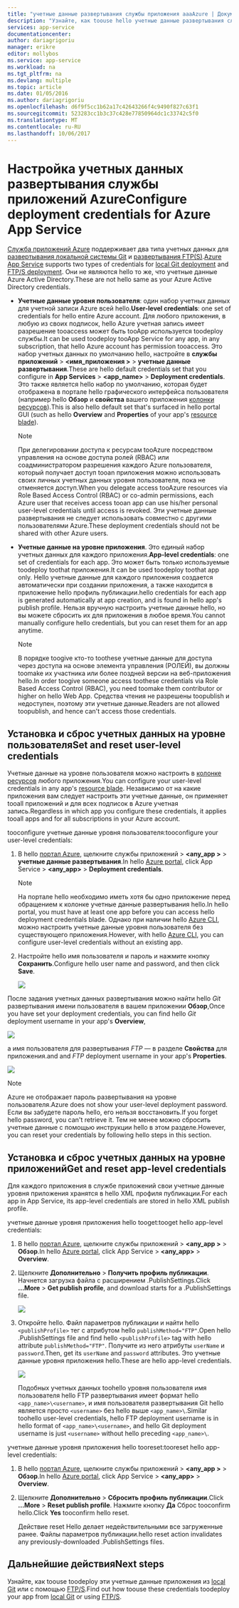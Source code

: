 ```yaml
---
title: "учетные данные развертывания службы приложения aaaAzure | Документы Microsoft"
description: "Узнайте, как toouse hello учетные данные развертывания службы приложений Azure."
services: app-service
documentationcenter: 
author: dariagrigoriu
manager: erikre
editor: mollybos
ms.service: app-service
ms.workload: na
ms.tgt_pltfrm: na
ms.devlang: multiple
ms.topic: article
ms.date: 01/05/2016
ms.author: dariagrigoriu
ms.openlocfilehash: d6f9f5cc1b62a17c42643266f4c9490f827c63f1
ms.sourcegitcommit: 523283cc1b3c37c428e77850964dc1c33742c5f0
ms.translationtype: MT
ms.contentlocale: ru-RU
ms.lasthandoff: 10/06/2017
---
```

# <a name="configure-deployment-credentials-for-azure-app-service"></a><span data-ttu-id="31df7-103">Настройка учетных данных развертывания службы приложений Azure</span><span class="sxs-lookup"><span data-stu-id="31df7-103">Configure deployment credentials for Azure App Service</span></span>
<span data-ttu-id="31df7-104">[Служба приложений Azure](http://go.microsoft.com/fwlink/?LinkId=529714) поддерживает два типа учетных данных для [развертывания локальной системы Git](app-service-deploy-local-git.md) и [развертывания FTP(S)](app-service-deploy-ftp.md).</span><span class="sxs-lookup"><span data-stu-id="31df7-104">[Azure App Service](http://go.microsoft.com/fwlink/?LinkId=529714) supports two types of credentials for [local Git deployment](app-service-deploy-local-git.md) and [FTP/S deployment](app-service-deploy-ftp.md).</span></span> <span data-ttu-id="31df7-105">Они не являются hello то же, что учетные данные Azure Active Directory.</span><span class="sxs-lookup"><span data-stu-id="31df7-105">These are not hello same as your Azure Active Directory credentials.</span></span>

* <span data-ttu-id="31df7-106">**Учетные данные уровня пользователя**: один набор учетных данных для учетной записи Azure всей hello.</span><span class="sxs-lookup"><span data-stu-id="31df7-106">**User-level credentials**: one set of credentials for hello entire Azure account.</span></span> <span data-ttu-id="31df7-107">Для любого приложения, в любую из своих подписок, hello Azure учетная запись имеет разрешение tooaccess может быть tooApp используется toodeploy службы.</span><span class="sxs-lookup"><span data-stu-id="31df7-107">It can be used toodeploy tooApp Service for any app, in any subscription, that hello Azure account has permission tooaccess.</span></span> <span data-ttu-id="31df7-108">Это набор учетных данных по умолчанию hello, настройте в **службы приложений** > **&lt;имя_приложения >** > **учетные данные развертывания**.</span><span class="sxs-lookup"><span data-stu-id="31df7-108">These are hello default credentials set that you configure in **App Services** > **&lt;app_name>** > **Deployment credentials**.</span></span> <span data-ttu-id="31df7-109">Это также является hello набор по умолчанию, которая будет отображена в портале hello графического интерфейса пользователя (например hello **Обзор** и **свойства** вашего приложения [колонки ресурсов](../azure-resource-manager/resource-group-portal.md#manage-resources)).</span><span class="sxs-lookup"><span data-stu-id="31df7-109">This is also hello default set that's surfaced in hello portal GUI (such as hello **Overview** and **Properties** of your app's [resource blade](../azure-resource-manager/resource-group-portal.md#manage-resources)).</span></span>

    > [!NOTE]
    > <span data-ttu-id="31df7-110">При делегировании доступа к ресурсам tooAzure посредством управления на основе доступа ролей (RBAC) или соадминистратором разрешения каждого Azure пользователя, который получает доступ tooan приложения можно использовать своих личных учетных данных уровня пользователя, пока не отменяется доступ.</span><span class="sxs-lookup"><span data-stu-id="31df7-110">When you delegate access tooAzure resources via Role Based Access Control (RBAC) or co-admin permissions, each Azure user that receives access tooan app can use his/her personal user-level credentials until access is revoked.</span></span> <span data-ttu-id="31df7-111">Эти учетные данные развертывания не следует использовать совместно с другими пользователями Azure.</span><span class="sxs-lookup"><span data-stu-id="31df7-111">These deployment credentials should not be shared with other Azure users.</span></span>
    >
    >

* <span data-ttu-id="31df7-112">**Учетные данные на уровне приложения**. Это единый набор учетных данных для каждого приложения.</span><span class="sxs-lookup"><span data-stu-id="31df7-112">**App-level credentials**: one set of credentials for each app.</span></span> <span data-ttu-id="31df7-113">Это может быть только используемые toodeploy toothat приложения.</span><span class="sxs-lookup"><span data-stu-id="31df7-113">It can be used toodeploy toothat app only.</span></span> <span data-ttu-id="31df7-114">Hello учетные данные для каждого приложения создается автоматически при создании приложения, а также находится в приложение hello профиль публикации.</span><span class="sxs-lookup"><span data-stu-id="31df7-114">hello credentials for each app is generated automatically at app creation, and is found in hello app's publish profile.</span></span> <span data-ttu-id="31df7-115">Нельзя вручную настроить учетные данные hello, но вы можете сбросить их для приложения в любое время.</span><span class="sxs-lookup"><span data-stu-id="31df7-115">You cannot manually configure hello credentials, but you can reset them for an app anytime.</span></span>

    > [!NOTE]
    > <span data-ttu-id="31df7-116">В порядке toogive кто-то toothese учетные данные для доступа через доступа на основе элемента управления (РОЛЕЙ), вы должны toomake их участника или более поздней версии на веб-приложения hello.</span><span class="sxs-lookup"><span data-stu-id="31df7-116">In order toogive someone access toothese credentials via Role Based Access Control (RBAC), you need toomake them contributor or higher on hello Web App.</span></span> <span data-ttu-id="31df7-117">Средства чтения не разрешены toopublish и недоступен, поэтому эти учетные данные.</span><span class="sxs-lookup"><span data-stu-id="31df7-117">Readers are not allowed toopublish, and hence can't access those credentials.</span></span>
    >
    >

## <span data-ttu-id="31df7-118"><a name="userscope"></a>Установка и сброс учетных данных на уровне пользователя</span><span class="sxs-lookup"><span data-stu-id="31df7-118"><a name="userscope"></a>Set and reset user-level credentials</span></span>

<span data-ttu-id="31df7-119">Учетные данные на уровне пользователя можно настроить в [колонке ресурсов](../azure-resource-manager/resource-group-portal.md#manage-resources) любого приложения.</span><span class="sxs-lookup"><span data-stu-id="31df7-119">You can configure your user-level credentials in any app's [resource blade](../azure-resource-manager/resource-group-portal.md#manage-resources).</span></span> <span data-ttu-id="31df7-120">Независимо от на какие приложения вам следует настроить эти учетные данные, он применяет tooall приложений и для всех подписок в Azure учетная запись.</span><span class="sxs-lookup"><span data-stu-id="31df7-120">Regardless in which app you configure these credentials, it applies tooall apps and for all subscriptions in your Azure account.</span></span> 

<span data-ttu-id="31df7-121">tooconfigure учетные данные уровня пользователя:</span><span class="sxs-lookup"><span data-stu-id="31df7-121">tooconfigure your user-level credentials:</span></span>

1. <span data-ttu-id="31df7-122">В hello [портал Azure](https://portal.azure.com), щелкните службы приложений >  **&lt;any_app >** > **учетные данные развертывания**.</span><span class="sxs-lookup"><span data-stu-id="31df7-122">In hello [Azure portal](https://portal.azure.com), click App Service > **&lt;any_app>** > **Deployment credentials**.</span></span>

    > [!NOTE]
    > <span data-ttu-id="31df7-123">На портале hello необходимо иметь хотя бы одно приложение перед обращением к колонке учетные данные развертывания hello.</span><span class="sxs-lookup"><span data-stu-id="31df7-123">In hello portal, you must have at least one app before you can access hello deployment credentials blade.</span></span> <span data-ttu-id="31df7-124">Однако при наличии hello [Azure CLI](app-service-web-app-azure-resource-manager-xplat-cli.md), можно настроить учетные данные уровня пользователя без существующего приложения.</span><span class="sxs-lookup"><span data-stu-id="31df7-124">However, with hello [Azure CLI](app-service-web-app-azure-resource-manager-xplat-cli.md), you can configure user-level credentials without an existing app.</span></span>

2. <span data-ttu-id="31df7-125">Настройте hello имя пользователя и пароль и нажмите кнопку **Сохранить**.</span><span class="sxs-lookup"><span data-stu-id="31df7-125">Configure hello user name and password, and then click **Save**.</span></span>

    ![](./media/app-service-deployment-credentials/deployment_credentials_configure.png)

<span data-ttu-id="31df7-126">После задания учетных данных развертывания можно найти hello *Git* развертывания имени пользователя в вашем приложении **Обзор**,</span><span class="sxs-lookup"><span data-stu-id="31df7-126">Once you have set your deployment credentials, you can find hello *Git* deployment username in your app's **Overview**,</span></span>

![](./media/app-service-deployment-credentials/deployment_credentials_overview.png)

<span data-ttu-id="31df7-127">а имя пользователя для развертывания *FTP* — в разделе **Свойства** для приложения.</span><span class="sxs-lookup"><span data-stu-id="31df7-127">and and *FTP* deployment username in your app's **Properties**.</span></span>

![](./media/app-service-deployment-credentials/deployment_credentials_properties.png)

> [!NOTE]
> <span data-ttu-id="31df7-128">Azure не отображает пароль развертывания на уровне пользователя.</span><span class="sxs-lookup"><span data-stu-id="31df7-128">Azure does not show your user-level deployment password.</span></span> <span data-ttu-id="31df7-129">Если вы забудете пароль hello, его нельзя восстановить.</span><span class="sxs-lookup"><span data-stu-id="31df7-129">If you forget hello password, you can't retrieve it.</span></span> <span data-ttu-id="31df7-130">Тем не менее можно сбросить учетные данные с помощью инструкции hello в этом разделе.</span><span class="sxs-lookup"><span data-stu-id="31df7-130">However, you can reset your credentials by following hello steps in this section.</span></span>
>
>  

## <span data-ttu-id="31df7-131"><a name="appscope"></a>Установка и сброс учетных данных на уровне приложений</span><span class="sxs-lookup"><span data-stu-id="31df7-131"><a name="appscope"></a>Get and reset app-level credentials</span></span>
<span data-ttu-id="31df7-132">Для каждого приложения в службе приложений свои учетные данные уровня приложения хранятся в hello XML профиля публикации.</span><span class="sxs-lookup"><span data-stu-id="31df7-132">For each app in App Service, its app-level credentials are stored in hello XML publish profile.</span></span>

<span data-ttu-id="31df7-133">учетные данные уровня приложения hello tooget:</span><span class="sxs-lookup"><span data-stu-id="31df7-133">tooget hello app-level credentials:</span></span>

1. <span data-ttu-id="31df7-134">В hello [портал Azure](https://portal.azure.com), щелкните службы приложений >  **&lt;any_app >** > **Обзор**.</span><span class="sxs-lookup"><span data-stu-id="31df7-134">In hello [Azure portal](https://portal.azure.com), click App Service > **&lt;any_app>** > **Overview**.</span></span>

2. <span data-ttu-id="31df7-135">Щелкните **Дополнительно** > **Получить профиль публикации**. Начнется загрузка файла с расширением .PublishSettings.</span><span class="sxs-lookup"><span data-stu-id="31df7-135">Click **...More** > **Get publish profile**, and download starts for a .PublishSettings file.</span></span>

    ![](./media/app-service-deployment-credentials/publish_profile_get.png)

3. <span data-ttu-id="31df7-136">Откройте hello. Файл параметров публикации и найти hello `<publishProfile>` тег с атрибутом hello `publishMethod="FTP"`.</span><span class="sxs-lookup"><span data-stu-id="31df7-136">Open hello .PublishSettings file and find hello `<publishProfile>` tag with hello attribute `publishMethod="FTP"`.</span></span> <span data-ttu-id="31df7-137">Получите из него атрибуты `userName` и `password`.</span><span class="sxs-lookup"><span data-stu-id="31df7-137">Then, get its `userName` and `password` attributes.</span></span>
<span data-ttu-id="31df7-138">Это учетные данные уровня приложения hello.</span><span class="sxs-lookup"><span data-stu-id="31df7-138">These are hello app-level credentials.</span></span>

    ![](./media/app-service-deployment-credentials/publish_profile_editor.png)

    <span data-ttu-id="31df7-139">Подобных учетных данных toohello уровня пользователя имя пользователя hello FTP развертывания имеет формат hello `<app_name>\<username>`, и имя пользователя развертывания Git hello является просто `<username>` без hello выше `<app_name>\`.</span><span class="sxs-lookup"><span data-stu-id="31df7-139">Similar toohello user-level credentials, hello FTP deployment username is in hello format of `<app_name>\<username>`, and hello Git deployment username is just `<username>` without hello preceding `<app_name>\`.</span></span>

<span data-ttu-id="31df7-140">учетные данные уровня приложения hello tooreset:</span><span class="sxs-lookup"><span data-stu-id="31df7-140">tooreset hello app-level credentials:</span></span>

1. <span data-ttu-id="31df7-141">В hello [портал Azure](https://portal.azure.com), щелкните службы приложений >  **&lt;any_app >** > **Обзор**.</span><span class="sxs-lookup"><span data-stu-id="31df7-141">In hello [Azure portal](https://portal.azure.com), click App Service > **&lt;any_app>** > **Overview**.</span></span>

2. <span data-ttu-id="31df7-142">Щелкните **Дополнительно** > **Сбросить профиль публикации**.</span><span class="sxs-lookup"><span data-stu-id="31df7-142">Click **...More** > **Reset publish profile**.</span></span> <span data-ttu-id="31df7-143">Нажмите кнопку **Да** Сброс tooconfirm hello.</span><span class="sxs-lookup"><span data-stu-id="31df7-143">Click **Yes** tooconfirm hello reset.</span></span>

    <span data-ttu-id="31df7-144">Действие reset Hello делает недействительными все загруженные ранее. Файлы параметров публикации.</span><span class="sxs-lookup"><span data-stu-id="31df7-144">hello reset action invalidates any previously-downloaded .PublishSettings files.</span></span>

## <a name="next-steps"></a><span data-ttu-id="31df7-145">Дальнейшие действия</span><span class="sxs-lookup"><span data-stu-id="31df7-145">Next steps</span></span>

<span data-ttu-id="31df7-146">Узнайте, как toouse toodeploy эти учетные данные приложения из [local Git](app-service-deploy-local-git.md) или с помощью [FTP/S](app-service-deploy-ftp.md).</span><span class="sxs-lookup"><span data-stu-id="31df7-146">Find out how toouse these credentials toodeploy your app from [local Git](app-service-deploy-local-git.md) or using [FTP/S](app-service-deploy-ftp.md).</span></span>

